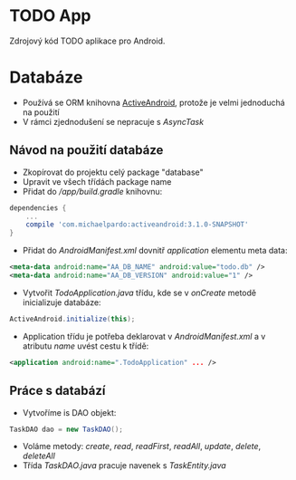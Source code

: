 TODO App
========

Zdrojový kód TODO aplikace pro Android.


Databáze
========

- Používá se ORM knihovna [ActiveAndroid](https://github.com/pardom/ActiveAndroid), protože je velmi jednoduchá na použití
- V rámci zjednodušení se nepracuje s _AsyncTask_


Návod na použití databáze
-------------------------

- Zkopírovat do projektu celý package "database"
- Upravit ve všech třídách package name
- Přidat do _/app/build.gradle_ knihovnu:

```groovy
dependencies {
	...
	compile 'com.michaelpardo:activeandroid:3.1.0-SNAPSHOT'
}
```

- Přidat do _AndroidManifest.xml_ dovnitř _application_ elementu meta data:

```xml
<meta-data android:name="AA_DB_NAME" android:value="todo.db" />
<meta-data android:name="AA_DB_VERSION" android:value="1" />
```

- Vytvořit _TodoApplication.java_ třídu, kde se v _onCreate_ metodě inicializuje databáze:

```java
ActiveAndroid.initialize(this);
```

- Application třídu je potřeba deklarovat v _AndroidManifest.xml_ a v atributu _name_ uvést cestu k třídě:

```xml
<application android:name=".TodoApplication" ... />
```


Práce s databází
----------------

- Vytvoříme is DAO objekt:

```java
TaskDAO dao = new TaskDAO();
```

- Voláme metody: _create_, _read_, _readFirst_, _readAll_, _update_, _delete_, _deleteAll_
- Třída _TaskDAO.java_ pracuje navenek s _TaskEntity.java_
